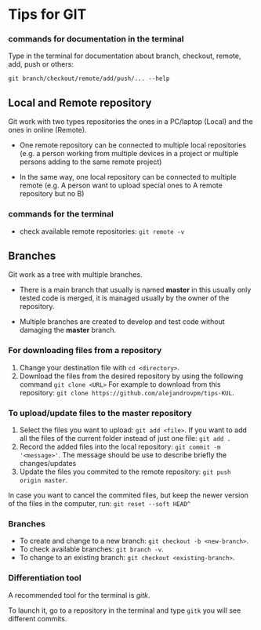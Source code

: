 # Tips for  GIT

### commands for documentation in the terminal

Type in the terminal for documentation about branch, checkout, remote, add, push or others:
```
git branch/checkout/remote/add/push/... --help
```

## Local and Remote repository
Git work with two types repositories the ones in a PC/laptop (Local) and the ones in online (Remote).

- One remote repository can be connected to multiple local repositories (e.g. a person working from multiple devices in a project or multiple persons adding to the same remote project)

- In the same way, one local repository can be connected to multiple remote (e.g. A person want to upload special ones to A remote repository but no B)

### commands for the terminal
- check available remote repositories: ```git remote -v```

## Branches
Git work as a tree with multiple branches.

- There is a main branch that usually is named **master** in this usually only tested code is merged, it is managed usually by the owner of the repository.

- Multiple branches are created to develop and test code without damaging the **master** branch.

### For downloading files from a repository
1. Change your destination file with ```cd <directory>```.
2. Download the files from the desired repository by using the following command
 ```git clone <URL>```
For example to download from this repository: ```git clone https://github.com/alejandrovpm/tips-KUL```.

### To upload/update files to the master repository
1. Select the files you want to upload: ```git add <file>```. If you want to add all the files of the current folder instead of just one file: ```git add .```
2. Record the added files into the local repository: ```git commit -m '<message>'```. The message should be use to describe briefly the changes/updates
3. Update the files you commited to the remote repository: ```git push origin master```.

In case you want to cancel the commited files, but keep the newer version of the files in the computer, run: ```git reset --soft HEAD^```

### Branches
- To create and change to a new branch: ``` git checkout -b <new-branch> ```.
- To check available branches: ```git branch -v```.
- To change to an existing branch: ``` git checkout <existing-branch> ```.

### Differentiation tool
A recommended tool for the terminal is _gitk_.

To launch it, go to a repository in the terminal and type ```gitk``` you will see different commits.
